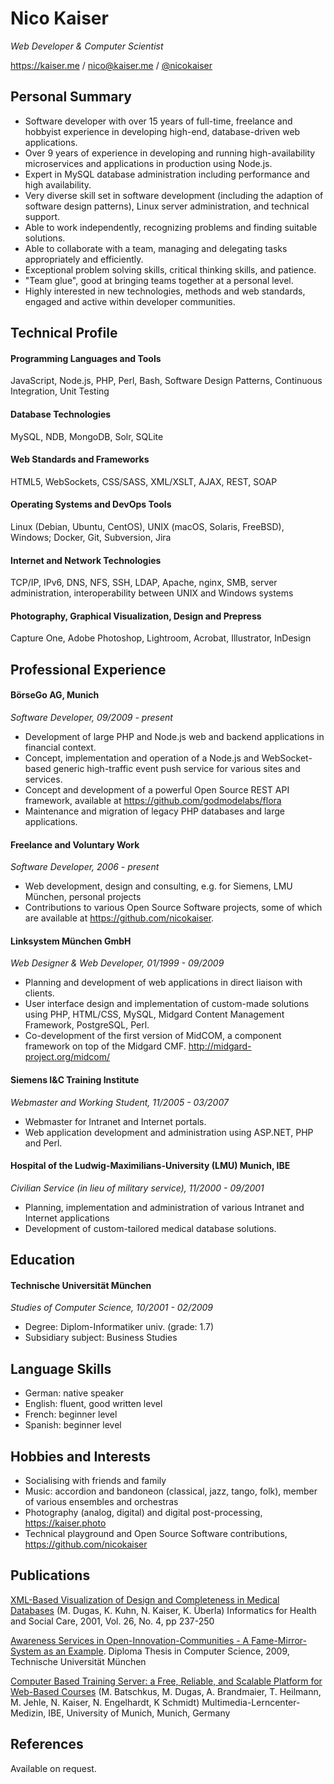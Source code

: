 # Nico Kaiser

_Web Developer & Computer Scientist_

https://kaiser.me / [nico@kaiser.me](mailto:nico@kaiser.me) / [@nicokaiser](https://twitter.com/nicokaiser)


## Personal Summary

- Software developer with over 15 years of full-time, freelance and hobbyist experience in developing high-end, database-driven web applications.
- Over 9 years of experience in developing and running high-availability microservices and applications in production using Node.js.
- Expert in MySQL database administration including performance and high availability.
- Very diverse skill set in software development (including the adaption of software design patterns), Linux server administration, and technical support.
- Able to work independently, recognizing problems and finding suitable solutions.
- Able to collaborate with a team, managing and delegating tasks appropriately and efficiently.
- Exceptional problem solving skills, critical thinking skills, and patience.
- "Team glue", good at bringing teams together at a personal level.
- Highly interested in new technologies, methods and web standards, engaged and active within developer communities.


## Technical Profile

#### Programming Languages and Tools

JavaScript, Node.js, PHP, Perl, Bash, Software Design Patterns, Continuous Integration, Unit Testing

#### Database Technologies

MySQL, NDB, MongoDB, Solr, SQLite

#### Web Standards and Frameworks

HTML5, WebSockets, CSS/SASS, XML/XSLT, AJAX, REST, SOAP

#### Operating Systems and DevOps Tools

Linux (Debian, Ubuntu, CentOS), UNIX (macOS, Solaris, FreeBSD), Windows; Docker, Git, Subversion, Jira

#### Internet and Network Technologies

TCP/IP, IPv6, DNS, NFS, SSH, LDAP, Apache, nginx, SMB, server administration, interoperability between UNIX and Windows systems

#### Photography, Graphical Visualization, Design and Prepress

Capture One, Adobe Photoshop, Lightroom, Acrobat, Illustrator, InDesign


## Professional Experience

#### BörseGo AG, Munich

_Software Developer, 09/2009 - present_

- Development of large PHP and Node.js web and backend applications in financial context.
- Concept, implementation and operation of a Node.js and WebSocket-based generic high-traffic event push service for various sites and services.
- Concept and development of a powerful Open Source REST API framework, available at https://github.com/godmodelabs/flora
- Maintenance and migration of legacy PHP databases and large applications.

#### Freelance and Voluntary Work

_Software Developer, 2006 - present_

- Web development, design and consulting, e.g. for Siemens, LMU München, personal projects
- Contributions to various Open Source Software projects, some of which are available at https://github.com/nicokaiser.

#### Linksystem München GmbH

_Web Designer & Web Developer, 01/1999 - 09/2009_

- Planning and development of web applications in direct liaison with clients.
- User interface design and implementation of custom-made solutions using PHP, HTML/CSS, MySQL, Midgard Content Management Framework, PostgreSQL, Perl.
- Co-development of the first version of MidCOM, a component framework on top of the Midgard CMF. http://midgard-project.org/midcom/

#### Siemens I&C Training Institute

_Webmaster and Working Student, 11/2005 - 03/2007_

- Webmaster for Intranet and Internet portals.
- Web application development and administration using ASP.NET, PHP and Perl.

#### Hospital of the Ludwig-Maximilians-University (LMU) Munich, IBE

_Civilian Service (in lieu of military service), 11/2000 - 09/2001_

- Planning, implementation and administration of various Intranet and Internet applications
- Development of custom-tailored medical database solutions.


## Education

#### Technische Universität München

_Studies of Computer Science, 10/2001 - 02/2009_

- Degree: Diplom-Informatiker univ. (grade: 1.7)
- Subsidiary subject: Business Studies


## Language Skills

- German: native speaker
- English: fluent, good written level
- French: beginner level
- Spanish: beginner level


## Hobbies and Interests

- Socialising with friends and family
- Music: accordion and bandoneon (classical, jazz, tango, folk), member of various ensembles and orchestras
- Photography (analog, digital) and digital post-processing, https://kaiser.photo
- Technical playground and Open Source Software contributions, https://github.com/nicokaiser


## Publications

[XML-Based Visualization of Design and Completeness in Medical Databases](http://www.informaworld.com/smpp/ftinterface?content=a713817019&rt=0&format=pdf) (M. Dugas, K. Kuhn, N. Kaiser, K. Überla)
Informatics for Health and Social Care, 2001, Vol. 26, No. 4, pp 237-250

[Awareness Services in Open-Innovation-Communities - A Fame-Mirror-System as an Example](https://kaiser.me/diplomarbeit). Diploma Thesis in Computer Science, 2009, Technische Universität München

[Computer Based Training Server: a Free, Reliable, and Scalable Platform for Web-Based Courses](http://slice.utah.edu/2003/Friday_demo/Batschkus,_demo.htm) (M. Batschkus, M. Dugas, A. Brandmaier, T. Heilmann, M. Jehle, N. Kaiser, N. Engelhardt, K Schmidt) Multimedia-Lerncenter-Medizin, IBE, University of Munich, Munich, Germany


## References

Available on request.
